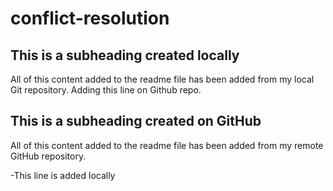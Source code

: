 # conflict-resolution

## This is a subheading created locally

All of this content added to the readme file has been added from my local Git repository. Adding this line on Github repo.

## This is a subheading created on GitHub

All of this content added to the readme file has been added from my remote GitHub repository.

-This line is added locally
